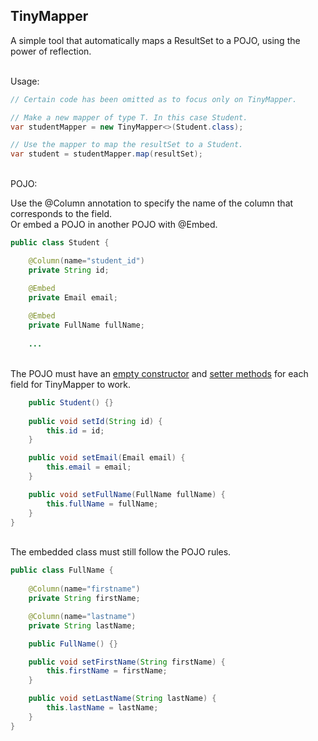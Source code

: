 ## TinyMapper

A simple tool that automatically maps a ResultSet to a POJO, using the power of reflection.

\
Usage:
```java
// Certain code has been omitted as to focus only on TinyMapper.

// Make a new mapper of type T. In this case Student.
var studentMapper = new TinyMapper<>(Student.class);

// Use the mapper to map the resultSet to a Student.
var student = studentMapper.map(resultSet);
```

\
POJO:

Use the @Column annotation to specify the name of the column that corresponds to the field. \
Or embed a POJO in another POJO with @Embed.
```java
public class Student {

    @Column(name="student_id")
    private String id;

    @Embed
    private Email email;
    
    @Embed
    private FullName fullName;
    
    ...
```

\
The POJO must have an <ins>empty constructor</ins> and <ins>setter methods</ins> for each field for TinyMapper to work.
```java
    public Student() {}
    
    public void setId(String id) {
        this.id = id;
    }

    public void setEmail(Email email) {
        this.email = email;
    }

    public void setFullName(FullName fullName) {
        this.fullName = fullName;
    }
}
```

\
The embedded class must still follow the POJO rules.
```java
public class FullName {
    
    @Column(name="firstname")
    private String firstName;

    @Column(name="lastname")
    private String lastName;

    public FullName() {}

    public void setFirstName(String firstName) {
        this.firstName = firstName;
    }

    public void setLastName(String lastName) {
        this.lastName = lastName;
    }
}
```
